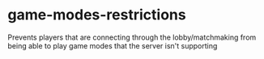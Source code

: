 # game-modes-restrictions
 Prevents players that are connecting through the lobby/matchmaking from being able to play game modes that the server isn't supporting
